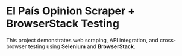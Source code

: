 # El País Opinion Scraper + BrowserStack Testing

This project demonstrates web scraping, API integration, and cross-browser testing using **Selenium** and **BrowserStack**.
